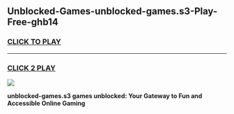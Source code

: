 
## Unblocked-Games-unblocked-games.s3-Play-Free-ghb14
<h3>
<a href="https://premium76.site?title=unblocked-games.s3&ref=18A">CLICK TO PLAY</a></h3>
<hr>

<h3>
<a href="https://premium76.site?title=unblocked-games.s3&ref=18A">CLICK 2 PLAY</a>
  
</h3>

<a href="https://premium76.site?title=unblocked-games.s3&ref=18A"><img src="https://clearcache.store/games.png"></a>


**unblocked-games.s3 games unblocked: Your Gateway to Fun and Accessible Online Gaming**
